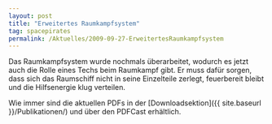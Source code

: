 ```yaml
---
layout: post
title: "Erweitertes Raumkampfsystem"
tag: spacepirates
permalink: /Aktuelles/2009-09-27-ErweitertesRaumkampfsystem
---
```


Das Raumkampfsystem wurde nochmals überarbeitet, wodurch es jetzt auch die Rolle eines Techs beim Raumkampf gibt. Er muss dafür sorgen, dass sich das Raumschiff nicht in seine Einzelteile zerlegt, feuerbereit bleibt und die Hilfsenergie klug verteilen.

Wie immer sind die aktuellen PDFs in der [Downloadsektion]({{ site.baseurl }}/Publikationen/) und über den PDFCast erhältlich.
